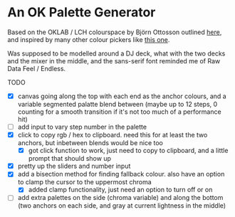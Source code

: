 # An OK Palette Generator 

Based on the OKLAB / LCH colourspace by Björn Ottosson outlined [here](https://bottosson.github.io/posts/oklab/), and inspired by many other colour pickers like [this one](https://oklch.com/). 

Was supposed to be modelled around a DJ deck, what with the two decks and the mixer in the middle, and the sans-serif font reminded me of Raw Data Feel / Endless. 

TODO
- [x] canvas going along the top with each end as the anchor colours, and a variable segmented palatte blend between (maybe up to 12 steps, 0 counting for a smooth transition if it's not too much of a performance hit)
- [ ] add input to vary step number in the palette
- [x] click to copy rgb / hex to clipboard. need this for at least the two anchors, but inbetween blends would be nice too
  - [x] got click function to work, just need to copy to clipboard, and a little prompt that should show up
- [x] pretty up the sliders and number input
- [x] add a bisection method for finding fallback colour. also have an option to clamp the cursor to the uppermost chroma
  - [x] added clamp functionality, just need an option to turn off or on
- [ ] add extra palettes on the side (chroma variable) and along the bottom (two anchors on each side, and gray at current lightness in the middle)
